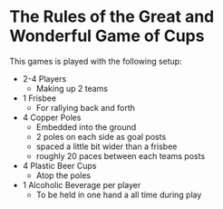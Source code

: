 # The Rules of the Great and Wonderful Game of Cups

This games is played with the following setup:
* 2-4 Players
  * Making up 2 teams
* 1 Frisbee
  * For rallying back and forth
* 4 Copper Poles
  * Embedded into the ground
  * 2 poles on each side as goal posts 
  *  spaced a little bit wider than a frisbee
  *  roughly 20 paces between each teams posts
* 4 Plastic Beer Cups
  * Atop the poles
* 1 Alcoholic Beverage per player
  * To be held in one hand a all time during play
 
